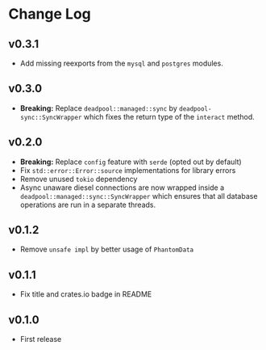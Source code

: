 # Change Log

## v0.3.1

* Add missing reexports from the `mysql` and `postgres` modules.

## v0.3.0

* __Breaking:__ Replace `deadpool::managed::sync` by
  `deadpool-sync::SyncWrapper` which fixes the return type
  of the `interact` method.

## v0.2.0

* __Breaking:__ Replace `config` feature with `serde` (opted out by default)
* Fix `std::error::Error::source` implementations for library errors
* Remove unused `tokio` dependency
* Async unaware diesel connections are now wrapped inside
  a `deadpool::managed::sync::SyncWrapper` which ensures that
  all database operations are run in a separate threads.

## v0.1.2

* Remove `unsafe impl` by better usage of `PhantomData`

## v0.1.1

* Fix title and crates.io badge in README

## v0.1.0

* First release
